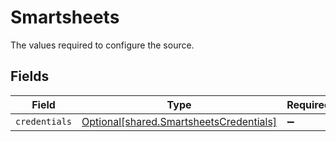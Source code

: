 # Smartsheets

The values required to configure the source.


## Fields

| Field                                                                                    | Type                                                                                     | Required                                                                                 | Description                                                                              |
| ---------------------------------------------------------------------------------------- | ---------------------------------------------------------------------------------------- | ---------------------------------------------------------------------------------------- | ---------------------------------------------------------------------------------------- |
| `credentials`                                                                            | [Optional[shared.SmartsheetsCredentials]](../../models/shared/smartsheetscredentials.md) | :heavy_minus_sign:                                                                       | N/A                                                                                      |